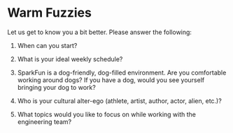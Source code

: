 Warm Fuzzies
=============

Let us get to know you a bit better. Please answer the following:

1. When can you start?

2. What is your ideal weekly schedule?

3. SparkFun is a dog-friendly, dog-filled environment. Are you comfortable working around dogs? If you have a dog, would you see yourself bringing your dog to work?

4. Who is your cultural alter-ego (athlete, artist, author, actor, alien, etc.)? 

5. What topics would you like to focus on while working with the engineering team? 
